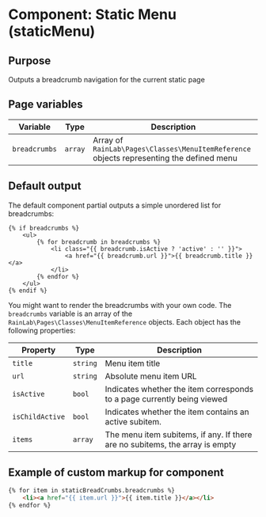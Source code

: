 # Component: Static Menu (staticMenu)

## Purpose
Outputs a breadcrumb navigation for the current static page

## Page variables

Variable | Type | Description
-------- | ---- | -----------
`breadcrumbs` | `array` | Array of `RainLab\Pages\Classes\MenuItemReference` objects representing the defined menu

## Default output

The default component partial outputs a simple unordered list for breadcrumbs:

```twig
{% if breadcrumbs %}
    <ul>
        {% for breadcrumb in breadcrumbs %}
            <li class="{{ breadcrumb.isActive ? 'active' : '' }}">
                <a href="{{ breadcrumb.url }}">{{ breadcrumb.title }}</a>
            </li>
        {% endfor %}
    </ul>
{% endif %}
```

You might want to render the breadcrumbs with your own code. The `breadcrumbs` variable is an array of the `RainLab\Pages\Classes\MenuItemReference` objects. Each object has the following properties:

Property | Type | Description
-------- | ---- | -----------
`title` | `string` | Menu item title
`url` | `string` | Absolute menu item URL
`isActive` | `bool` | Indicates whether the item corresponds to a page currently being viewed
`isChildActive` | `bool` | Indicates whether the item contains an active subitem.
`items` | `array` | The menu item subitems, if any. If there are no subitems, the array is empty

## Example of custom markup for component

```html
{% for item in staticBreadCrumbs.breadcrumbs %}
    <li><a href="{{ item.url }}">{{ item.title }}</a></li>
{% endfor %}
```